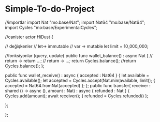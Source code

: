 # Simple-To-do-Project

//importlar
import Nat "mo:base/Nat";
import Nat64 "mo:base/Nat64";
import Cycles "mo:base/ExperimentalCycles";

//canister
actor HiDust {

  // değişkenler
  // let-> immutable
  // var -> mutable
  let limit = 10_000_000;

  //fonksiyonlar (query, update)
  public func wallet_balance() : async Nat {
    // return -> return ...;
    // return -> ...;
    return Cycles.balance();
    //return Cycles.balance();
  };
  
  public func wallet_receive() : async { accepted : Nat64 } {
    let available = Cycles.available();
    let accepted = Cycles.accept(Nat.min(available, limit));
    { accepted = Nat64.fromNat(accepted) };
  };
  public func transfer(
    receiver : shared () -> async (),
    amount : Nat) : async { refunded : Nat } {
      Cycles.add(amount);
      await receiver();
      { refunded = Cycles.refunded() };

  };

};

